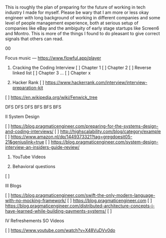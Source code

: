 
This is roughly the plan of preparing for the future of working in tech industry I made for myself. Please be wary that I am more or less okay engineer with long background of working in different companies and some level of people management experience, both at serious setup of companies like eBay and the ambiguity of early stage startups like Screen6 and Montro. This is more of the things I found to do pleasant to give correct signals that others can read.


00

Focus music — https://www.flowful.app/player

1. Cracking the Coding Interview
[ ] Chapter 1
[ ] Chapter 2
[ ] Reverse linked list
[ ] Chapter 3
...
[ ] Chapter x

1. Hacker Rank
[ ] https://www.hackerrank.com/interview/interview-preparation-kit

[ ] https://en.wikipedia.org/wiki/Fenwick_tree

DFS DFS DFS
BFS BFS BFS

II System Design

[ ] https://blog.pragmaticengineer.com/preparing-for-the-systems-design-and-coding-interviews/
[ ] http://highscalability.com/blog/category/example
[ ] https://www.amazon.nl/dp/1449373321?tag=gregdoesit05-21&geniuslink=true 
[ ] https://blog.pragmaticengineer.com/system-design-interview-an-insiders-guide-review/

1. YouTube Videos


1. Behavioral questions

[ ] 

III Blogs

[ ] https://blog.pragmaticengineer.com/swift-the-only-modern-language-with-no-mocking-framework/
[ ] https://blog.pragmaticengineer.com
[ ] https://blog.pragmaticengineer.com/distributed-architecture-concepts-i-have-learned-while-building-payments-systems/
[ ] 


IV Refreshements SO Videos

[ ] https://www.youtube.com/watch?v=X48VuDVv0do

